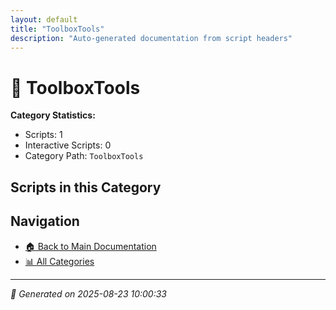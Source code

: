 ```yaml
---
layout: default
title: "ToolboxTools"
description: "Auto-generated documentation from script headers"
---
```


# 📁 ToolboxTools

**Category Statistics:**
- Scripts: 1
- Interactive Scripts: 0
- Category Path: `ToolboxTools`

## Scripts in this Category


## Navigation

- [🏠 Back to Main Documentation](README.html)
- [📊 All Categories](README.md#-categories)

---

*📅 Generated on 2025-08-23 10:00:33*
